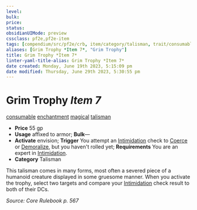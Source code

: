 ```yaml
---
level:
bulk:
price:
status:
obsidianUIMode: preview
cssclass: pf2e,pf2e-item
tags: [compendium/src/pf2e/crb, item/category/talisman, trait/consumable, trait/enchantment, trait/magical, trait/talisman]
aliases: [Grim Trophy *Item 7*, "Grim Trophy"]
title: Grim Trophy *Item 7*
linter-yaml-title-alias: Grim Trophy *Item 7*
date created: Monday, June 19th 2023, 5:15:09 pm
date modified: Thursday, June 29th 2023, 5:30:55 pm
---
```


# Grim Trophy *Item 7*

[consumable](rules/traits/consumable.md) [enchantment](rules/traits/enchantment.md) [magical](rules/traits/magical.md) [talisman](rules/traits/talisman.md)  

- **Price** 55 gp
- **Usage** affixed to armor; **Bulk**—
- **Activate** envision; **Trigger** You attempt an [Intimidation](compendium/skills.md#Intimidation) check to [Coerce](rules/actions/coerce.md) or [Demoralize](rules/actions/demoralize.md), but you haven't rolled yet; **Requirements** You are an expert in [Intimidation](compendium/skills.md#Intimidation).
- **Category** Talisman

This talisman comes in many forms, most often a severed piece of a humanoid creature displayed in some gruesome manner. When you activate the trophy, select two targets and compare your [Intimidation](compendium/skills.md#Intimidation) check result to both of their DCs.

*Source: Core Rulebook p. 567*
